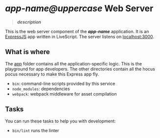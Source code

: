 # _____app-name@uppercase_____ Web Server
> _____description_____

This is the web server component of the _____app-name_____ application.
It is an [ExpressJS](http://expressjs.com) app written in LiveScript.
The server listens on [localhost:3000](http://localhost:3000).


## What is where
The [app](app) folder contains all the application-specific logic.
This is the playground for app developers.
The other directories contain all the hocus pocus necessary
to make this Express app fly.
* `bin`: command-line scripts provided by this service
* `node_modules`: dependencies
* `webpack`: webpack middleware for asset compilation


## Tasks

You can run these tasks to help you with development:

* `bin/lint` runs the linter

